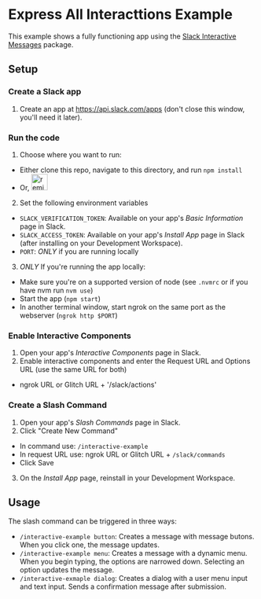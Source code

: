 # Express All Interacttions Example

This example shows a fully functioning app using the
[Slack Interactive Messages](https://github.com/slackapi/node-slack-interactive-messages) package.

## Setup

### Create a Slack app

1. Create an app at <https://api.slack.com/apps> (don't close this window, you'll need it later).

### Run the code

1. Choose where you want to run:
  *  Either clone this repo, navigate to this directory, and run `npm install`
  *  Or, <a href="https://glitch.com/edit/#!/remix/slack-express-all-interactions-example"><img src="https://cdn.glitch.com/2bdfb3f8-05ef-4035-a06e-2043962a3a13%2Fremix%402x.png?1513093958726" alt="remix button" aria-label="remix" height="33"></a>

2. Set the following environment variables
  *  `SLACK_VERIFICATION_TOKEN`: Available on your app's _Basic Information_ page in Slack.
  *  `SLACK_ACCESS_TOKEN`: Available on your app's _Install App_ page in Slack (after installing on your Development Workspace).
  *  `PORT`: _ONLY_ if you are running locally

3. _ONLY_ If you're running the app locally:
  *  Make sure you're on a supported version of node (see `.nvmrc` or if you have nvm run `nvm use`)
  *  Start the app (`npm start`)
  *  In another terminal window, start ngrok on the same port as the webserver (`ngrok http $PORT`)

### Enable Interactive Components

1. Open your app's _Interactive Components_ page in Slack.
2. Enable interactive components and enter the Request URL and Options URL (use the same URL for both)
  *  ngrok URL or Glitch URL + '/slack/actions'

### Create a Slash Command

1. Open your app's _Slash Commands_ page in Slack.
2. Click "Create New Command"
  *  In command use: `/interactive-example`
  *  In request URL use: ngrok URL or Glitch URL + `/slack/commands`
  *  Click Save
3. On the _Install App_ page, reinstall in your Development Workspace.

## Usage

The slash command can be triggered in three ways:
*  `/interactive-example button`: Creates a message with message butons. When you click one, the message updates.
*  `/interactive-example menu`: Creates a message with a dynamic menu. When you begin typing, the options are narrowed down. Selecting an option updates the message.
*  `/interactive-exmaple dialog`: Creates a dialog with a user menu input and text input. Sends a confirmation message after submission.
